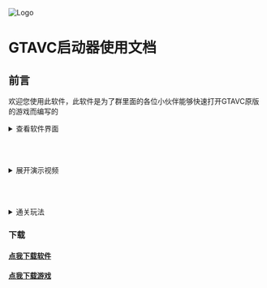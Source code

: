 ![Logo](https://sgss-1304995454.cos.ap-guangzhou.myqcloud.com/images%2Ftop.png)

# GTAVC启动器使用文档 
## 前言
欢迎您使用此软件，此软件是为了群里面的各位小伙伴能够快速打开GTAVC原版的游戏而编写的

<details>

<summary>查看软件界面</summary>

## 关于软件

### 界面
![软件界面](src/jm.png)

</details>

<br/><br/>

<details>

<summary>展开演示视频</summary>

<!-- [解压演示](/src/jy.mp4 ':include :type=video width=100% height=400px controls') -->
#### 解压全过程

[解压全过程](https://sgss-1304995454.cos.ap-guangzhou.myqcloud.com/video%2FUnzip.mp4 ':include')
<!-- <video controls width="768px" height="432px" source src="/src/jy.mp4" type="video/mp4"></video> -->
	
#### 快速启动游戏
[点击即可启动](https://sgss-1304995454.cos.ap-guangzhou.myqcloud.com/video%2FLaunch.mp4 ':include')
	
#### 修复作弊器
[修复](https://sgss-1304995454.cos.ap-guangzhou.myqcloud.com/video%2FCheat.mp4 ':include')



</details>

<br/><br/>

<details>

<summary>通关玩法</summary>

#### 通关玩法
<iframe src="//player.bilibili.com/player.html?aid=421854885&bvid=BV1v3411t7zQ&cid=445817165&page=1" scrolling="no" border="0" frameborder="no" framespacing="0" allowfullscreen="true" width="900px" height="600px"> </iframe>

</details>

### 下载
#### <a href="https://sgss-1304995454.cos.ap-guangzhou.myqcloud.com/software/GTAVC%E5%90%AF%E5%8A%A8%E5%99%A8.exe" download="GTAVC启动器.exe">点我下载软件</a><br/>
#### <a href="https://sgss-1304995454.cos.ap-guangzhou.myqcloud.com/%E7%BD%AA%E6%81%B6%E9%83%BD%E5%B8%82%E4%B8%AD%E6%96%87%E7%89%88.zip" download="罪恶都市中文版.zip">点我下载游戏</a>